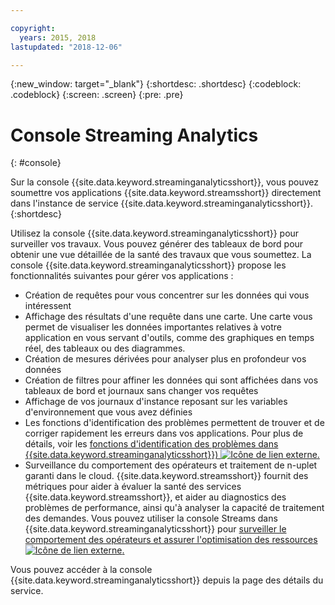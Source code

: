 ```yaml
---

copyright:
  years: 2015, 2018
lastupdated: "2018-12-06"

---
```


<!-- Attribute definitions -->
{:new_window: target="_blank"}
{:shortdesc: .shortdesc}
{:codeblock: .codeblock}
{:screen: .screen}
{:pre: .pre}

# Console Streaming Analytics
{: #console}

Sur la console {{site.data.keyword.streaminganalyticsshort}}, vous pouvez soumettre vos applications {{site.data.keyword.streamsshort}} directement dans l'instance de service {{site.data.keyword.streaminganalyticsshort}}.
{:shortdesc}

Utilisez la console {{site.data.keyword.streaminganalyticsshort}} pour surveiller vos travaux. Vous pouvez générer des tableaux de bord pour obtenir une vue détaillée de la santé des travaux que vous soumettez. La console {{site.data.keyword.streaminganalyticsshort}} propose les fonctionnalités suivantes pour gérer vos applications :

* Création de requêtes pour vous concentrer sur les données qui vous intéressent
* Affichage des résultats d'une requête dans une carte. Une carte vous permet de visualiser les données importantes relatives à votre application en vous servant d'outils, comme des graphiques en temps réel, des tableaux ou des diagrammes.
* Création de mesures dérivées pour analyser plus en profondeur vos données
* Création de filtres pour affiner les données qui sont affichées dans vos tableaux de bord et journaux sans changer vos requêtes
* Affichage de vos journaux d'instance reposant sur les variables d'environnement que vous avez définies
* Les fonctions d'identification des problèmes permettent de trouver et de corriger rapidement les erreurs dans vos applications. Pour plus de détails, voir les [fonctions d'identification des problèmes dans {{site.data.keyword.streaminganalyticsshort}}) ![Icône de lien externe](../../icons/launch-glyph.svg "Icône de lien externe").](https://wp.me/p4IICn-4cx)
* Surveillance du comportement des opérateurs et traitement de n-uplet garanti dans le cloud. {{site.data.keyword.streamsshort}}
fournit des métriques pour aider à évaluer la santé des services {{site.data.keyword.streamsshort}},
et aider au diagnostics des problèmes de performance, ainsi qu'à analyser la capacité de traitement des demandes. Vous pouvez utiliser la console Streams dans {{site.data.keyword.streaminganalyticsshort}} pour [surveiller le comportement des opérateurs et assurer l'optimisation des ressources ![Icône de lien externe](../../icons/launch-glyph.svg "Icône de lien externe").](https://wp.me/p4IICn-4bH)


Vous pouvez accéder à la console {{site.data.keyword.streaminganalyticsshort}} depuis la page des détails du service.

<!--The {{site.data.keyword.streaminganalyticsshort}} console is translated into the following languages: Brazilian Portuguese, French, German, Italian, Japanese, Korean, Simplified Chinese, Spanish, Traditional Chinese. Change the language setting in your browser to view the console in your preferred language. -->
